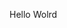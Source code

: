 Hello Wolrd


























































































































































































































































































































































































































































































































